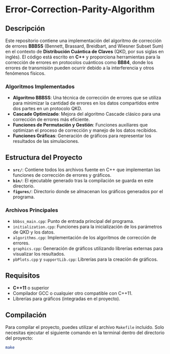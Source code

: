 # Error-Correction-Parity-Algorithm

## Descripción

Este repositorio contiene una implementación del algoritmo de corrección de errores **BBBSS** (Bennett, Brassard, Breidbart, and Wiesner Subset Sum) en el contexto de **Distribución Cuántica de Claves** (QKD, por sus siglas en inglés). El código está escrito en **C++** y proporciona herramientas para la corrección de errores en protocolos cuánticos como **BB84**, donde los errores de transmisión pueden ocurrir debido a la interferencia y otros fenómenos físicos.

### Algoritmos Implementados

- **Algoritmo BBBSS**: Una técnica de corrección de errores que se utiliza para minimizar la cantidad de errores en los datos compartidos entre dos partes en un protocolo QKD.
- **Cascade Optimizado**: Mejora del algoritmo Cascade clásico para una corrección de errores más eficiente.
- **Funciones de Permutación y Gestión**: Funciones auxiliares que optimizan el proceso de corrección y manejo de los datos recibidos.
- **Funciones Gráficas**: Generación de gráficos para representar los resultados de las simulaciones.

## Estructura del Proyecto

- **`src/`**: Contiene todos los archivos fuente en C++ que implementan las funciones de corrección de errores y gráficos.
- **`bin/`**: El ejecutable generado tras la compilación se guarda en este directorio.
- **`figures/`**: Directorio donde se almacenan los gráficos generados por el programa.

### Archivos Principales

- `bbbss_main.cpp`: Punto de entrada principal del programa.
- `initialization.cpp`: Funciones para la inicialización de los parámetros de QKD y los datos.
- `algorithms.cpp`: Implementación de los algoritmos de corrección de errores.
- `graphics.cpp`: Generación de gráficos utilizando librerías externas para visualizar los resultados.
- `pbPlots.cpp` y `supportLib.cpp`: Librerías para la creación de gráficos.

## Requisitos

- **C++11** o superior
- Compilador GCC o cualquier otro compatible con C++11.
- Librerías para gráficos (integradas en el proyecto).

## Compilación

Para compilar el proyecto, puedes utilizar el archivo `Makefile` incluido. Solo necesitas ejecutar el siguiente comando en la terminal dentro del directorio del proyecto:

```bash
make
